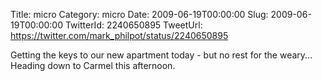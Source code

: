 Title: micro
Category: micro
Date: 2009-06-19T00:00:00
Slug: 2009-06-19T00:00:00
TwitterId: 2240650895
TweetUrl: https://twitter.com/mark_philpot/status/2240650895

Getting the keys to our new apartment today - but no rest for the weary... Heading down to Carmel this afternoon.